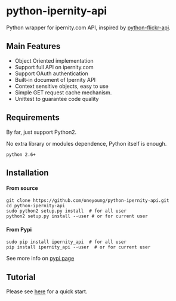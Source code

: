 # python-ipernity-api

Python wrapper for ipernity.com API, inspired by [python-flickr-api](https://github.com/alexis-mignon/python-flickr-api).


## Main Features
* Object Oriented implementation
* Support full API on ipernity.com
* Support OAuth authentication
* Built-in document of Ipernity API
* Context sensitive objects, easy to use
* Simple GET request cache mechanism.
* Unittest to guarantee code quality


## Requirements
By far, just support Python2.

No extra library or modules dependence, Python itself is enough.

```
python 2.6+
```


## Installation

#### From source

```
git clone https://github.com/oneyoung/python-ipernity-api.git
cd python-ipernity-api
sudo python2 setup.py install  # for all user
python2 setup.py install --user # or for current user
```

#### From Pypi

```
sudo pip install ipernity_api  # for all user
pip install ipernity_api --user  # or for current user
```
See more info on [pypi page](https://pypi.python.org/pypi/ipernity_api)

## Tutorial

Please see [here](https://github.com/oneyoung/python-ipernity-api/wiki/Tutorial) for a quick start.
